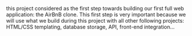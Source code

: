  this project considered as the  first step towards building our first full web application: the AirBnB clone. This first step is very important because we will use what we  build during this project with all other following projects: HTML/CSS templating, database storage, API, front-end integration…
